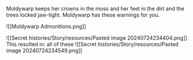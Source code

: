 Moldywarp keeps her crowns in the moss and her feet in the dirt and the trees locked jaw-tight. Moldywarp has these warnings for you.

![[Moldywarp Admonitions.png]]

![[Secret histories/Story/resources/Pasted image 20240724234404.png]]
This resulted in: all of these
![[Secret histories/Story/resources/Pasted image 20240724234549.png]]
